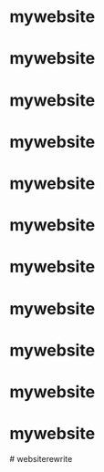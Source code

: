 # mywebsite
# mywebsite
# mywebsite
# mywebsite
# mywebsite
# mywebsite
# mywebsite
# mywebsite
# mywebsite
# mywebsite
# mywebsite
#   w e b s i t e r e w r i t e  
 